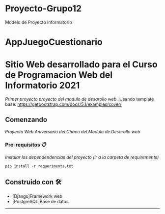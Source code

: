 # Proyecto-Grupo12
Modelo de Proyecto Informatorio

# AppJuegoCuestionario

# Sitio Web desarrollado para el Curso de Programacion Web del Informatorio 2021

_Primer proyecto proyecto del modulo de desarollo web_
_Usando template base: https://getbootstrap.com/docs/5.1/examples/cover/

## Comenzando

_Proyecto Web Aniversario del Chaco del Modulo de Desarollo web_


### Pre-requisitos 📋

_Instalar las dependendencias del proyecto (ir a la carpeta de requirements)_

```
pip install -r requeriments.txt
```

## Construido con 🛠️

* [Django]Framework web
* [PostgreSQL]Base de datos

---
